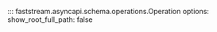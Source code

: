 

::: faststream.asyncapi.schema.operations.Operation
    options:
      show_root_full_path: false
